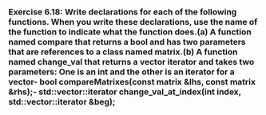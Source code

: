 ###  Exercise 6.18: Write declarations for each of the following functions. When you write these declarations, use the    name of the function to indicate what the function does.(a) A function named compare that returns a bool and has two parameters that are references to a class named matrix.(b) A function named change_val that returns a vector<int> iterator and takes two parameters: One is an int and the other is an iterator for a vector<int>-   bool compareMatrixes(const matrix &lhs, const matrix &rhs);-   std::vector<int>::iterator change_val_at_index(int index, std::vector<int>::iterator &beg);